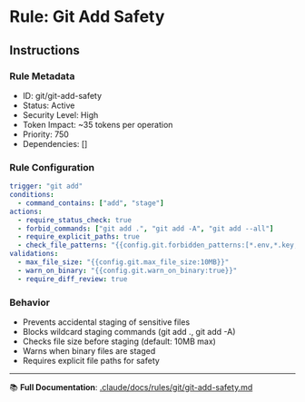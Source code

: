 # Rule: Git Add Safety

## Instructions

### Rule Metadata
- ID: git/git-add-safety
- Status: Active
- Security Level: High
- Token Impact: ~35 tokens per operation
- Priority: 750
- Dependencies: []

### Rule Configuration
```yaml
trigger: "git add"
conditions:
  - command_contains: ["add", "stage"]
actions:
  - require_status_check: true
  - forbid_commands: ["git add .", "git add -A", "git add --all"]
  - require_explicit_paths: true
  - check_file_patterns: "{{config.git.forbidden_patterns:[*.env,*.key,*.pem,*_secret*,*password*]}}"
validations:
  - max_file_size: "{{config.git.max_file_size:10MB}}"
  - warn_on_binary: "{{config.git.warn_on_binary:true}}"
  - require_diff_review: true
```

### Behavior
- Prevents accidental staging of sensitive files
- Blocks wildcard staging commands (git add ., git add -A)
- Checks file size before staging (default: 10MB max)
- Warns when binary files are staged
- Requires explicit file paths for safety

---

📚 **Full Documentation**: [.claude/docs/rules/git/git-add-safety.md](../../docs/rules/git/git-add-safety.md)